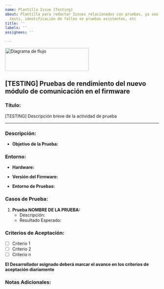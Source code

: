 ```yaml
---
name: Plantilla Issue [Testing]
about: Plantilla para redactar Issues relacionados con pruebas, ya sea creación de
  tests, identificación de fallos en pruebas existentes, etc
title: ''
labels: ''
assignees: ''

---
```


<img src="https://didcom.com.mx/wp-content/uploads/2016/12/Didcom-logo.png" alt="Diagrama de flujo" width="274px" height="75px">

## **[TESTING] Pruebas de rendimiento del nuevo módulo de comunicación en el firmware**

### **Título:**
[TESTING] Descripción breve de la actividad de prueba


---

### **Descripción:**

- **Objetivo de la Prueba:**
  

 
### **Entorno:**

- **Hardware:**
 
- **Versión del Firmware:**

- **Entorno de Pruebas:**

### **Casos de Prueba:**

1. **Prueba NOMBRE DE LA PRUEBA:**
   - Descripción: 
   - Resultado Esperado: 

### **Criterios de Aceptación:**

- [ ] Criterio 1
- [ ] Criterio 2
- [ ] Criterio n

**El Desarrollador asignado deberá marcar el avance en los criterios de aceptación diariamente**

### **Notas Adicionales:**
